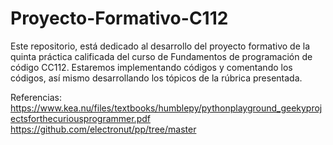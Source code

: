 # Proyecto-Formativo-C112
Este repositorio, está dedicado al desarrollo del proyecto formativo de la quinta práctica calificada
del curso de Fundamentos de programación de código CC112.
Estaremos implementando códigos y comentando los códigos, así mismo desarrollando los tópicos de la rúbrica presentada.

Referencias:
https://www.kea.nu/files/textbooks/humblepy/pythonplayground_geekyprojectsforthecuriousprogrammer.pdf
https://github.com/electronut/pp/tree/master
